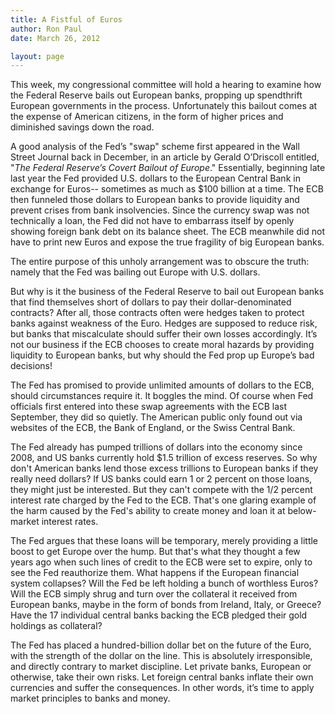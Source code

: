 ```yaml
---
title: A Fistful of Euros
author: Ron Paul
date: March 26, 2012

layout: page
---
```


This week, my congressional committee will hold a hearing to examine how the
Federal Reserve bails out European banks, propping up spendthrift European
governments in the process.  Unfortunately this bailout comes at the expense of
American citizens, in the form of higher prices and diminished savings down the
road.

A good analysis of the Fed’s "swap" scheme first appeared in the Wall Street
Journal back in December, in an article by Gerald O’Driscoll entitled, "*The
Federal Reserve’s Covert Bailout of Europe*."  Essentially, beginning late last
year the Fed provided U.S. dollars to the European Central Bank in exchange for
Euros-- sometimes as much as \$100 billion at a time.  The ECB then funneled
those dollars to European banks to provide liquidity and prevent crises from
bank insolvencies.  Since the currency swap was not technically a loan, the Fed
did not have to embarrass itself by openly showing foreign bank debt on its
balance sheet.  The ECB meanwhile did not have to print new Euros and expose
the true fragility of big European banks. 

The entire purpose of this unholy arrangement was to obscure the truth: namely
that the Fed was bailing out Europe with U.S. dollars. 

But why is it the business of the Federal Reserve to bail out European banks
that find themselves short of dollars to pay their dollar-denominated
contracts? After all, those contracts often were hedges taken to protect banks
against weakness of the Euro.  Hedges are supposed to reduce risk, but banks
that miscalculate should suffer their own losses accordingly.  It’s not our
business if the ECB chooses to create moral hazards by providing liquidity to
European banks, but why should the Fed prop up Europe’s bad decisions! 

The Fed has promised to provide unlimited amounts of dollars to the ECB, should
circumstances require it.  It boggles the mind.  Of course when Fed officials
first entered into these swap agreements with the ECB last September, they did
so quietly.  The American public only found out via websites of the ECB, the
Bank of England, or the Swiss Central Bank.

The Fed already has pumped trillions of dollars into the economy since 2008,
and US banks currently hold \$1.5 trillion of excess reserves.  So why don't
American banks lend those excess trillions to European banks if they really
need dollars?  If US banks could earn 1 or 2 percent on those loans, they might
just be interested. But they can't compete with the 1/2 percent interest rate
charged by the Fed to the ECB.  That's one glaring example of the harm caused
by the Fed's ability to create money and loan it at below-market interest rates.

The Fed argues that these loans will be temporary, merely providing a little
boost to get Europe over the hump.  But that's what they thought a few years
ago when such lines of credit to the ECB were set to expire, only to see the
Fed reauthorize them. What happens if the European financial system collapses? 
Will the Fed be left holding a bunch of worthless Euros?  Will the ECB simply
shrug and turn over the collateral it received from European banks, maybe in
the form of bonds from Ireland, Italy, or Greece?  Have the 17 individual
central banks backing the ECB pledged their gold holdings as collateral?

The Fed has placed a hundred-billion dollar bet on the future of the Euro, with
the strength of the dollar on the line.  This is absolutely irresponsible, and
directly contrary to market discipline.  Let private banks, European or
otherwise, take their own risks.  Let foreign central banks inflate their own
currencies and suffer the consequences.  In other words, it’s time to apply
market principles to banks and money.
